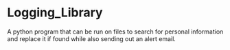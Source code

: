 # Logging_Library
A python program that can be run on files to search for personal information and replace it if found while also sending out an alert email.
